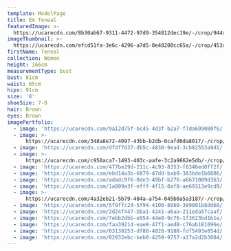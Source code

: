 ```yaml
---
template: ModelPage
title: Em Teneal
featuredImage: >-
  https://ucarecdn.com/8b30ab67-9311-4472-97d9-354812dec19e/-/crop/944x587/0,381/-/preview/
imageThumbnail: >-
  https://ucarecdn.com/efcd51fa-3e6c-4296-a7d5-0e48200cc65a/-/crop/453x640/300,295/-/preview/
firstName: Teneal
collection: Women
height: 166cm
measurementType: bust
bust: 81cm
waist: 65cm
hips: 91cm
size: '8'
shoeSize: 7-8
hair: Brown
eyes: Brown
imagePortfolio:
  - image: 'https://ucarecdn.com/9a12d75f-bc45-4d3f-b2a7-f7da609080f6/'
  - image: >-
      https://ucarecdn.com/348a8e72-4097-43bb-b2db-0cafd0da8017/-/crop/1001x1514/105,234/-/preview/
  - image: 'https://ucarecdn.com/dfdf7d37-db5c-4830-9ea4-3cb82553a9d1/'
  - image: >-
      https://ucarecdn.com/c950aca7-1493-403c-aafe-3c2a9662e5db/-/crop/1045x1425/125,178/-/preview/
  - image: 'https://ucarecdn.com/477be29d-211c-4c93-8353-f8346ed0ff2f/'
  - image: 'https://ucarecdn.com/ebd14a3b-6879-47dd-bab9-383bde1b6006/'
  - image: 'https://ucarecdn.com/adadc9f6-0de3-49bf-b276-a6671009d363/'
  - image: 'https://ucarecdn.com/1a809a3f-efff-4f15-8af8-ae69313e9cd9/'
  - image: >-
      https://ucarecdn.com/4a32eb21-5b79-484a-a754-045b0a5a3187/-/crop/1089x1535/48,123/-/preview/
  - image: 'https://ucarecdn.com/5f9ffc2d-5f94-4100-89b9-389801b8dd60/'
  - image: 'https://ucarecdn.com/2d24f447-bba1-4241-a6aa-211eda57caaf/'
  - image: 'https://ucarecdn.com/7ebb2dbb-e954-44e8-9c76-1f3623bd1b1e/'
  - image: 'https://ucarecdn.com/faa39214-eae8-47f1-aed8-c76ab181096e/'
  - image: 'https://ucarecdn.com/03130253-df80-4028-9188-fdf5493e854d/'
  - image: 'https://ucarecdn.com/02932ebc-beb0-4259-9757-a17a2d2b3004/'
---
```


